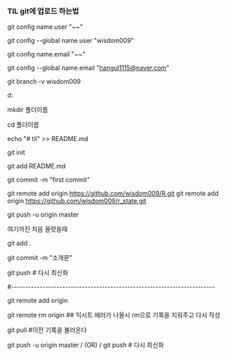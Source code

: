 ### TIL git에 업로드 하는법

git config name.user "~~"

git config --global name.user "wisdom009"

git config name.email "~~"

git config --global name.email "hangul1115@naver.com"

git branch -v wisdom009

d:

mkdir 폴더이름

cd 폴더이름

echo "# til" >> README.md

git init

git add README.md

git commit -m "first commit"

git remote add origin https://github.com/wisdom009/R.git
git remote add origin https://github.com/wisdom009/r_state.git

git push -u origin master

여기까진 처음 올렷을때


git add .

git commit -m "소개문"

git push   # 다시 최신화

#------------------------------------------------------------------------


git remote add origin 

git remote rm origin ## 익시트 에러가 나올시 rm으로 기록을 지워주고 다시 작성

git pull #이전 기록을 불러온다

git push -u origin master  / (OR) /  git push   # 다시 최신화
